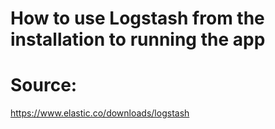 # How to use Logstash from the installation to running the app
# Source:
https://www.elastic.co/downloads/logstash
